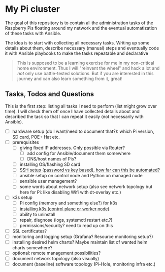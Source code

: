 # My Pi cluster

The goal of this repository is to contain all the administration tasks of the Raspberry Pis floating around my network and the eventual automatization of these tasks with Ansible. 

The idea is to start with collecting all necessary tasks. Writing up some details about them, describe necessary (manual) steps and eventually code it with Ansible playbooks to make the tasks repeatable and declarative

> This is supposed to be a learning exercise for me in my non-critical home environment. Thus I will "reinvent the wheel" and hack a lot and *not* only use battle-tested solutions. But if you are interested in this journey and can also learn something from it, great!

## Tasks, Todos and Questions

This is the first step: listing all tasks I need to perform (list might grow over time). I will check them off once I have collected details about and described the task so that I can repeat it easily (not necessarily with Ansible). 

- [ ] hardware setup (do I want/need to document that?): which Pi version, SD card, POE+ Hat etc.
- [ ] prerequisites
    - [ ] giving fixed IP addresses. Only possible via Router?
        - [ ] add config for Ansible/document them somewhere
        - [ ] DNS/host names of Pis?
    - [ ] installing OS/flashing SD card
    - [ ] [SSH setup (password vs key based), how far can this be automated?](SSH-Setup.md)
    - [ ] ansible setup on control node and Python on managed node
    - [ ] sensible user management?
    - [ ] some words about network setup (also see network topology but here for Pi: like disabling Wifi with dt-overlay etc.)
- [ ] k3s setup
    - [ ] Pi config (memory and something else?) for k3s
    - [ ] [installing k3s (control plane or worker node)](Kubernetes-Setup.md)
    - [ ] ability to uninstall
    - [ ] repair, diagnose (logs, systemctl restart etc.?)
    - [ ] permissions/security? need to read up on this
- [ ] SSL certificates?
- [ ] monitoring and logging setup (Grafana? Resource monitoring setup?)
- [ ] installing desired helm charts? Maybe maintain list of wanted helm charts somewhere?
- [ ] optional: remote management possibilities?
- [ ] document network topology (also visually)
- [ ] document (baseline) software topology (Pi-Hole, monitoring infra etc.)
